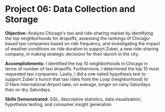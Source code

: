 # Project 06: Data Collection and Storage
 
**Objective:** Analyze Chicago's taxi and ride-sharing market by identifying the top neighborhoods for dropoffs, assessing the rankings of Chicago-based taxi companies based on ride frequency, and investigating the impact of weather conditions on ride duration to support Zuber, a new ride-sharing company, in making strategic decisions for their launch in the city.

**Accomplishments:** I identified the top 10 neighborhoods in Chicago in terms of number of taxi dropoffs. Furthermore, I determined the top 10 most requested taxi companies. Lastly, I did a one-tailed hypothesis test to support Zuber's hunch that taxi rides from the Loop (neighborhood) to O'Hare International Airport take, on average, longer on rainy Saturdays than on dry Saturdays.

**Skills Demonstrated:** SQL, descriptive statistics, data visualization, hypothesis testing, and consumer insight generation